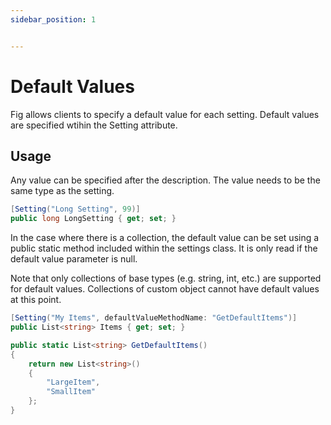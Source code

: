 ```yaml
---
sidebar_position: 1


---
```


# Default Values

Fig allows clients to specify a default value for each setting. Default values are specified wtihin the Setting attribute.

## Usage

Any value can be specified after the description. The value needs to be the same type as the setting.

```csharp
[Setting("Long Setting", 99)]
public long LongSetting { get; set; }
```

In the case where there is a collection, the default value can be set using a public static method included within the settings class. It is only read if the default value parameter is null.

Note that only collections of base types (e.g. string, int, etc.) are supported for default values. Collections of custom object cannot have default values at this point.

```csharp
[Setting("My Items", defaultValueMethodName: "GetDefaultItems")]
public List<string> Items { get; set; }

public static List<string> GetDefaultItems()
{
    return new List<string>()
    {
        "LargeItem",
        "SmallItem"
    };
}
```

## 
